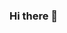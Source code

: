 ### Hi there 👋

<!--
**ikbalkazanc/ikbalkazanc** is a ✨ _special_ ✨ repository because its `README.md` (this file) appears on your GitHub profile.

<iframe src="https://giphy.com/embed/8F3qQqJFHMIMuEvbud" width="480" height="270" frameBorder="0" class="giphy-embed" allowFullScreen></iframe><p><a href="https://giphy.com/gifs/lgbt-cheer-transgender-8F3qQqJFHMIMuEvbud">via GIPHY</a></p>
Here are some ideas to get you started:

- 🔭 I’m currently working on ...
- 🌱 I’m currently learning ...
- 👯 I’m looking to collaborate on ...
- 🤔 I’m looking for help with ...
- 💬 Ask me about ...
- 📫 How to reach me: ...
- 😄 Pronouns: ...
- ⚡ Fun fact: ...
-->
